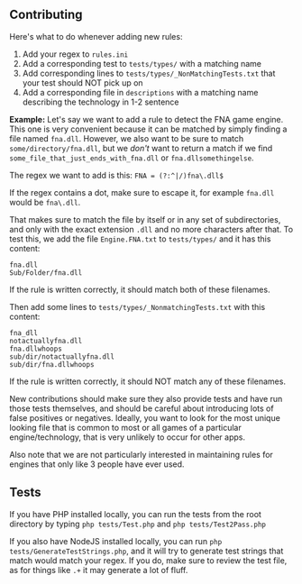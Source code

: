 ## Contributing

Here's what to do whenever adding new rules:

1. Add your regex to `rules.ini`
2. Add a corresponding test to `tests/types/` with a matching name
3. Add corresponding lines to `tests/types/_NonMatchingTests.txt` that your test should NOT pick up on
4. Add a corresponding file in `descriptions` with a matching name describing the technology in 1-2 sentence

**Example:**
Let's say we want to add a rule to detect the FNA game engine. This one is very convenient because it can be matched by simply finding a file named `fna.dll`. However, we also want to be sure to match `some/directory/fna.dll`, but we *don't* want to return a match if we find `some_file_that_just_ends_with_fna.dll` or `fna.dllsomethingelse`.

The regex we want to add is this:
`FNA = (?:^|/)fna\.dll$`

If the regex contains a dot, make sure to escape it, for example `fna.dll` would be `fna\.dll`.

That makes sure to match the file by itself or in any set of subdirectories, and only with the exact extension `.dll` and no more characters after that. To test this, we add the file `Engine.FNA.txt` to `tests/types/` and it has this content:

```
fna.dll
Sub/Folder/fna.dll
```

If the rule is written correctly, it should match both of these filenames.

Then add some lines to `tests/types/_NonmatchingTests.txt` with this content:

```
fna_dll
notactuallyfna.dll
fna.dllwhoops
sub/dir/notactuallyfna.dll
sub/dir/fna.dllwhoops
```

If the rule is written correctly, it should NOT match any of these filenames.

New contributions should make sure they also provide tests and have run those tests themselves, and should be careful about introducing lots of false positives or negatives. Ideally, you want to look for the most unique looking file that is common to most or all games of a particular engine/technology, that is very unlikely to occur for other apps.

Also note that we are not particularly interested in maintaining rules for engines that only like 3 people have ever used.

## Tests

If you have PHP installed locally, you can run the tests from the root directory by typing `php tests/Test.php` and `php tests/Test2Pass.php`

If you also have NodeJS installed locally, you can run `php tests/GenerateTestStrings.php`, and it will
try to generate test strings that match would match your regex. If you do, make sure to review the test file,
as for things like `.+` it may generate a lot of fluff.
